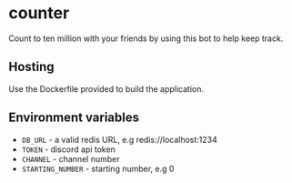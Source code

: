 # counter

Count to ten million with your friends by using this bot to help keep track.

## Hosting

Use the Dockerfile provided to build the application.

## Environment variables
- `DB_URL` - a valid redis URL, e.g redis://localhost:1234
- `TOKEN` - discord api token
- `CHANNEL` - channel number
- `STARTING_NUMBER` - starting number, e.g 0


